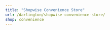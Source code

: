 ```yaml
---
title: "Shopwise Convenience Store"
url: /darlington/shopwise-convenience-store/
shop: convenience
---
```

